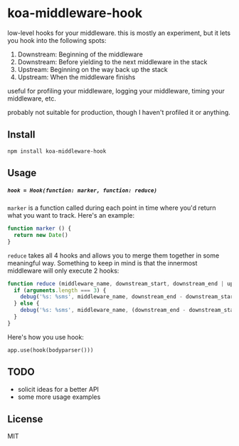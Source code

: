 
# koa-middleware-hook

low-level hooks for your middleware. this is mostly an experiment,
but it lets you hook into the following spots:

  1. Downstream: Beginning of the middleware
  2. Downstream: Before yielding to the next middleware in the stack
  3. Upstream: Beginning on the way back up the stack
  4. Upstream: When the middleware finishs

useful for profiling your middleware, logging your middleware, timing your middleware, etc.

probably not suitable for production, though I haven't profiled it or anything.

## Install

```
npm install koa-middleware-hook
```

## Usage

##### `hook = Hook(function: marker, function: reduce)`

`marker` is a function called during each point in time where you'd return what you want to track. Here's an example:

```js
function marker () {
  return new Date()
}
```

`reduce` takes all 4 hooks and allows you to merge them together in some meaningful way. Something to keep in mind is that the innermost middleware will only execute 2 hooks:

```js
function reduce (middleware_name, downstream_start, downstream_end | upstream_end, upstream_start | null, upstream_end | null) {
  if (arguments.length === 3) {
    debug('%s: %sms', middleware_name, downstream_end - downstream_start)
  } else {
    debug('%s: %sms', middleware_name, (downstream_end - downstream_start) + (upstream_end - upstream_start))
  }
}
```

Here's how you use hook:

```
app.use(hook(bodyparser()))
```

## TODO

- solicit ideas for a better API
- some more usage examples

## License

MIT
